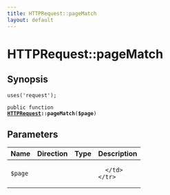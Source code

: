```yaml
---
title: HTTPRequest::pageMatch
layout: default
---
```


# HTTPRequest::pageMatch

## Synopsis

<code>uses('request');</code>

<code>public function <b><a href="HTTPRequest">HTTPRequest</a>::pageMatch</b>(<b>$page</b>)</code>

## Parameters

<table>
  <thead>
    <tr>
      <th>Name</th>
      <th>Direction</th>
      <th>Type</th>
      <th>Description</th>
    </tr>
  </thead>
  <tbody>
    <tr>
      <td><code>$page</code>
      <td><i></i></td>
      <td></td>
      <td>

      </td>
    </tr>
  </tbody>
</table>

